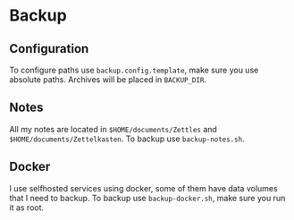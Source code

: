 # Backup

## Configuration

To configure paths use `backup.config.template`, make sure you use absolute paths. Archives will be placed in `BACKUP_DIR`.

## Notes

All my notes are located in `$HOME/documents/Zettles` and `$HOME/documents/Zettelkasten`. To backup use `backup-notes.sh`.

## Docker

I use selfhosted services using docker, some of them have data volumes that I need to backup. To backup use `backup-docker.sh`,
make sure you run it as root.
